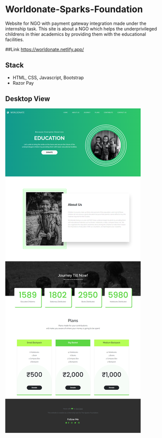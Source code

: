 # Worldonate-Sparks-Foundation

Website for NGO with payment gateway integration made under the internship task. This site is about a NGO which helps the underprivileged childrens in thier academics by providing them with the educational facilities.

##Link
https://worldonate.netlify.app/

## Stack

- HTML, CSS, Javascript, Bootstrap
- Razor Pay

## Desktop View

<img src="Project ScreenShots/Desktop.png">
